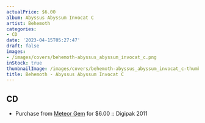 ```yaml
---
actualPrice: $6.00
album: Abyssus Abyssum Invocat C
artist: Behemoth
categories:
- CD
date: '2023-04-15T05:27:47'
draft: false
images:
- /images/covers/behemoth-abyssus_abyssum_invocat_c.png
inStock: true
thumbnailImage: /images/covers/behemoth-abyssus_abyssum_invocat_c-thumb.png
title: Behemoth - Abyssus Abyssum Invocat C
---
```


## CD
* Purchase from [Meteor Gem](https://meteor-gem.com/products/used-behemoth-abyssus-abyssum-invocat-cd) for $6.00 :: Digipak 2011
